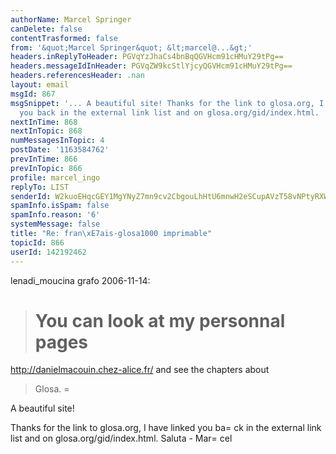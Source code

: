 ```yaml
---
authorName: Marcel Springer
canDelete: false
contentTrasformed: false
from: '&quot;Marcel Springer&quot; &lt;marcel@...&gt;'
headers.inReplyToHeader: PGVqYzJhaCs4bnBqQGVHcm91cHMuY29tPg==
headers.messageIdInHeader: PGVqZW9kcStlYjcyQGVHcm91cHMuY29tPg==
headers.referencesHeader: .nan
layout: email
msgId: 867
msgSnippet: '... A beautiful site! Thanks for the link to glosa.org, I have linked
  you back in the external link list and on glosa.org/gid/index.html.  Saluta - Marcel'
nextInTime: 868
nextInTopic: 868
numMessagesInTopic: 4
postDate: '1163584762'
prevInTime: 866
prevInTopic: 866
profile: marcel_ingo
replyTo: LIST
senderId: W2kuoEHqcGEY1MgYNyZ7mn9cv2CbgouLhHtU6mnwH2eSCupAVzT58vNPtyRXW_x1B0SXfeo-eFOs_eSsi8eqYJRwE2POowLZX5c6KzBZ
spamInfo.isSpam: false
spamInfo.reason: '6'
systemMessage: false
title: "Re: fran\xE7ais-glosa1000 imprimable"
topicId: 866
userId: 142192462
---
```



lenadi_moucina grafo 2006-11-14: 
 > You can look at my personnal pages
 >=
 http://danielmacouin.chez-alice.fr/ and see the chapters about
 > Glosa. 
=

A beautiful site! 

Thanks for the link to glosa.org, I have linked you ba=
ck in the
external link list and on glosa.org/gid/index.html.  Saluta - Mar=
cel 






